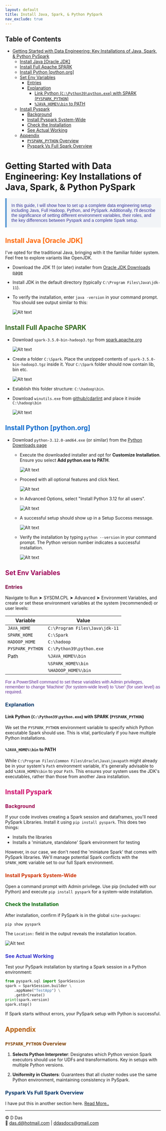 ```yaml
---
layout: default
title: Install Java, Spark, & Python PySpark
nav_exclude: true
---
```


## Table of Contents
- [Getting Started with Data Engineering: Key Installations of Java, Spark, \& Python PySpark](#getting-started-with-data-engineering-key-installations-of-java-spark--python-pyspark)
  - [Install Java \[Oracle JDK\]](#install-java-oracle-jdk)
  - [Install Full Apache SPARK](#install-full-apache-spark)
  - [Install Python \[python.org\]](#install-python-pythonorg)
  - [Set Env Variables](#set-env-variables)
    - [Entries](#entries)
    - [Explanation](#explanation)
      - [Link Python (`C:\Python39\python.exe`) with SPARK (`PYSPARK_PYTHON`)](#link-python-cpython39pythonexe-with-spark-pyspark_python)
      - [`%JAVA_HOME%\bin` to PATH](#java_homebin-to-path)
  - [Install Pyspark](#install-pyspark)
    - [Background](#background)
    - [Install Pyspark System-Wide](#install-pyspark-system-wide)
    - [Check the Installation](#check-the-installation)
    - [See Actual Working](#see-actual-working)
  - [Appendix](#appendix)
    - [`PYSPARK_PYTHON` Overview](#pyspark_python-overview)
    - [Pyspark Vs Full Spark Overview](#pyspark-vs-full-spark-overview)


# Getting Started with Data Engineering: Key Installations of Java, Spark, & Python PySpark

<p style="color: #333399; font-family: Verdana, Geneva, sans-serif; background-color: #f2f4f7; padding: 15px; border-left: 5px solid #5b9bd5;">
In this guide, I will show how to set up a complete data engineering setup including Java, Full Hadoop, Python, and PySpark. Additionally, I'll describe the significance of setting different environment variables, their roles, and the key differences between Pyspark and a complete Spark setup.
</p>

## <span style="color: #ff6600;">Install Java [Oracle JDK]</span>

I've opted for the traditional Java, bringing with it the familiar folder system. Feel free to explore variants like OpenJDK.

- Download the JDK 11 (or later) installer from [Oracle JDK Downloads page](https://www.oracle.com/java/technologies/javase-jdk11-downloads.html)
- Install JDK in the default directory (typically `C:\Program Files\Java\jdk-11`).

- To verify the installation, enter `java -version` in your command prompt. You should see output similar to this:
   
  ![Alt text](image-8.png)


## <span style="color: #33691e;">Install Full Apache SPARK</span>

- Download `spark-3.5.0-bin-hadoop3.tgz` from [spark.apache.org](https://spark.apache.org/downloads.html)
  
  ![Alt text](image-10.png)

- Create a folder `C:\Spark`. Place the unzipped contents of `spark-3.5.0-bin-hadoop3.tgz` inside it. Your `C:\Spark` folder should now contain lib, bin etc.

  ![Alt text](image-12.png)

- Establish this folder structure: `C:\hadoop\bin`.
- Download `winutils.exe` from [github/cdarlint](https://github.com/cdarlint/winutils/tree/master) and place it inside `C:\hadoop\bin`

  ![Alt text](image-11.png)

## <span style="color: #0066cc;">Install Python [python.org]</span>

- Download `python-3.12.0-amd64.exe` (or similar) from the [Python Downloads page](https://www.python.org/downloads/)
  - Execute the downloaded installer and opt for **Customize Installation**. Ensure you select **Add python.exe to PATH**.
  
    ![Alt text](image.png)

  - Proceed with all optional features and click Next.
    
    ![Alt text](image-1.png)

  - In Advanced Options, select "Install Python 3.12 for all users".
  
    ![Alt text](image-2.png)

  - A successful setup should show up in a Setup Success message.
    
    ![Alt text](image-3.png)

  - Verify the installation by typing `python --version` in your command prompt. The Python version number indicates a successful installation.
    
    ![Alt text](image-4.png)

## <span style="color: #9e0059;">Set Env Variables</span>

### <span style="color: #7e0041;">Entries</span>

Navigate to Run ➤ SYSDM.CPL ➤ Advanced ➤ Environment Variables, and create or set these environment variables at the system (recommended) or user levels:

| Variable         | Value                         |
|------------------|-------------------------------|
| `JAVA_HOME`      | `C:\Program Files\Java\jdk-11`|
| `SPARK_HOME`     | `C:\Spark`                    |
| `HADOOP_HOME`    | `C:\hadoop`                   |
| `PYSPARK_PYTHON` | `C:\Python39\python.exe`      |
| Path             | `%JAVA_HOME%\bin`             |
|                  | `%SPARK_HOME%\bin`            |
|                  | `%HADOOP_HOME%\bin`           |

<p style="color: #663399; font-family: Arial, Helvetica, sans-serif;">
For a PowerShell command to set these variables with Admin privileges, remember to change 'Machine' (for system-wide level) to 'User' (for user level) as required.
</p>

### <span style="color: #003366;">Explanation</span>

#### Link Python (`C:\Python39\python.exe`) with SPARK (`PYSPARK_PYTHON`)

We set the `PYSPARK_PYTHON` environment variable to specify which Python executable Spark should use. This is vital, particularly if you have multiple Python installations.

#### `%JAVA_HOME%\bin` to PATH

While `C:\Program Files\Common Files\Oracle\Java\javapath` might already be in your system's `Path` environment variable, it's generally advisable to add `%JAVA_HOME%\bin` to your `Path`. This ensures your system uses the JDK's executables, rather than those from another Java installation.

## <span style="color: #cc0066;">Install Pyspark</span>

### <span style="color: #99004d;">Background</span>
If your code involves creating a Spark session and dataframes, you'll need PySpark Libraries. Install it using `pip install pyspark`. This does two things:
- Installs the libraries
- Installs a 'miniature, standalone' Spark environment for testing

However, in our case, we don't need the 'miniature Spark' that comes with PySpark libraries. We'll manage potential Spark conflicts with the `SPARK_HOME` variable set to our full Spark environment.

### <span style="color: #cc3300;">Install Pyspark System-Wide</span>
Open a command prompt with Admin privilege. Use pip (included with our Python) and execute `pip install pyspark` for a system-wide installation.

### <span style="color: #006600;">Check the Installation</span>

After installation, confirm if PySpark is in the global `site-packages`:
```
pip show pyspark
```
The `Location:` field in the output reveals the installation location.

![Alt text](image-9.png)

### <span style="color: #3333cc;">See Actual Working</span>

Test your PySpark installation by starting a Spark session in a Python environment:
```python
from pyspark.sql import SparkSession
spark = SparkSession.builder \
    .appName("TestApp") \
    .getOrCreate()
print(spark.version)
spark.stop()
```
If Spark starts without errors, your PySpark setup with Python is successful.

## <span style="color: #b35900;">Appendix</span>

### <span style="color: #804000;">`PYSPARK_PYTHON` Overview</span>

1. **Selects Python Interpreter**: Designates which Python version Spark executors should use for UDFs and transformations. Key in setups with multiple Python versions.

2. **Uniformity in Clusters**: Guarantees that all cluster nodes use the same Python environment, maintaining consistency in PySpark.

### <span style="color: #003366;">Pyspark Vs Full Spark Overview</span>

I have put this in another section here. [Read More..](/Pyspark_And_Spark/PysparkIsNotFullSpark.html)

---

© D Das  
📧 [das.d@hotmail.com](mailto:das.d@hotmail.com) | [ddasdocs@gmail.com](mailto:ddasdocs@gmail.com)